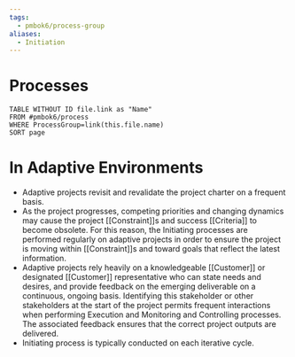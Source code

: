 ```yaml
---
tags:
  - pmbok6/process-group
aliases:
  - Initiation
---
```

# Processes
```dataview
TABLE WITHOUT ID file.link as "Name"
FROM #pmbok6/process
WHERE ProcessGroup=link(this.file.name)
SORT page
```
# In Adaptive Environments
- Adaptive projects revisit and revalidate the project charter on a frequent basis.
- As the project progresses, competing priorities and changing dynamics may cause the project [[Constraint]]s and success [[Criteria]] to become obsolete. For this reason, the Initiating processes are performed regularly on adaptive projects in order to ensure the project is moving within [[Constraint]]s and toward goals that reflect the latest information.
- Adaptive projects rely heavily on a knowledgeable [[Customer]] or designated [[Customer]] representative who can state needs and desires, and provide feedback on the emerging deliverable on a continuous, ongoing basis. Identifying this stakeholder or other stakeholders at the start of the project permits frequent interactions when performing Execution and Monitoring and Controlling processes. The associated feedback ensures that the correct project outputs are delivered.
- Initiating process is typically conducted on each iterative cycle.